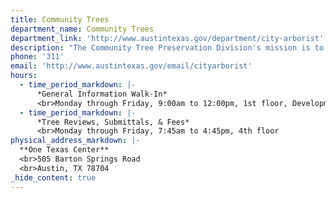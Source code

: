 ```yaml
---
title: Community Trees
department_name: Community Trees
department_link: 'http://www.austintexas.gov/department/city-arborist'
description: "The Community Tree Preservation Division's mission is to protect, and nurture Austin’s trees on behalf of the community through regulation, planning and collaborative work."
phone: '311'
email: 'http://www.austintexas.gov/email/cityarborist'
hours:
  - time_period_markdown: |-
      *General Information Walk-In*
      <br>Monday through Friday, 9:00am to 12:00pm, 1st floor, Development Assistance Center
  - time_period_markdown: |-
      *Tree Reviews, Submittals, & Fees*
      <br>Monday through Friday, 7:45am to 4:45pm, 4th floor
physical_address_markdown: |-
  **One Texas Center**
  <br>505 Barton Springs Road
  <br>​Austin, TX 78704
_hide_content: true
---
```

